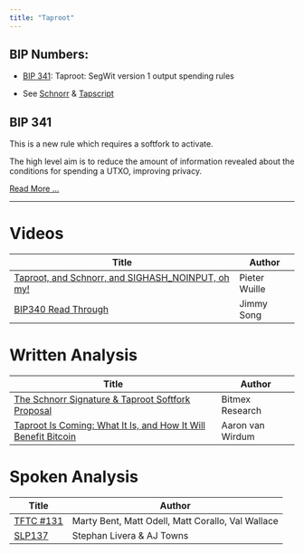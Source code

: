 ```yaml
---
title: "Taproot"
---
```


## BIP Numbers:
- [BIP 341](https://github.com/bitcoin/bips/blob/master/bip-0341.mediawiki): Taproot: SegWit version 1 output spending rules

+ See [Schnorr](softfork-schnorr) & [Tapscript](softfork-taproot)

## BIP 341
This is a new rule which requires a softfork to activate.

The high level aim is to reduce the amount of information revealed about the conditions for spending a UTXO, improving privacy.

[Read More ...](https://github.com/bitcoin/bips/blob/master/bip-0341.mediawiki)

----

# Videos
| Title                             | Author              |
| -----                             | ------              |
| [Taproot, and Schnorr, and SIGHASH_NOINPUT, oh my!](https://www.youtube.com/watch?v=YSUVRj8iznU&feature=youtu.be) | Pieter Wuille |
| [BIP340 Read Through](https://www.youtube.com/watch?v=rVsNFMzQUck&feature=emb_logo) | Jimmy Song |

# Written Analysis
| Title                             | Author              |
| -----                             | ------              |
| [The Schnorr Signature & Taproot Softfork Proposal](https://blog.bitmex.com/the-schnorr-signature-taproot-softfork-proposal/) | Bitmex Research |
| [Taproot Is Coming: What It Is, and How It Will Benefit Bitcoin](https://bitcoinmagazine.com/articles/taproot-coming-what-it-and-how-it-will-benefit-bitcoin) | Aaron van Wirdum |

# Spoken Analysis
| Title                             | Author  |
| -----                             | ------- |
| [TFTC #131](https://talesfromthecrypt.libsyn.com/tales-from-the-crypt-131-matt-corallo-valentine-wallace) | Marty Bent, Matt Odell, Matt Corallo, Val Wallace|
| [SLP137](https://stephanlivera.com/episode/137/) | Stephan Livera & AJ Towns |
